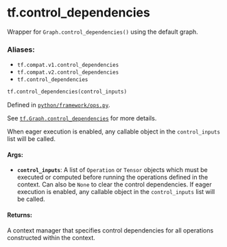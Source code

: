 <div itemscope itemtype="http://developers.google.com/ReferenceObject">
<meta itemprop="name" content="tf.control_dependencies" />
<meta itemprop="path" content="Stable" />
</div>

# tf.control_dependencies

Wrapper for `Graph.control_dependencies()` using the default graph.

### Aliases:

* `tf.compat.v1.control_dependencies`
* `tf.compat.v2.control_dependencies`
* `tf.control_dependencies`

``` python
tf.control_dependencies(control_inputs)
```



Defined in [`python/framework/ops.py`](/code/stable/tensorflow/python/framework/ops.py).

<!-- Placeholder for "Used in" -->

See <a href="../tf/Graph.md#control_dependencies"><code>tf.Graph.control_dependencies</code></a>
for more details.

When eager execution is enabled, any callable object in the `control_inputs`
list will be called.

#### Args:


* <b>`control_inputs`</b>: A list of `Operation` or `Tensor` objects which must be
  executed or computed before running the operations defined in the context.
  Can also be `None` to clear the control dependencies. If eager execution
  is enabled, any callable object in the `control_inputs` list will be
  called.


#### Returns:

A context manager that specifies control dependencies for all
operations constructed within the context.

